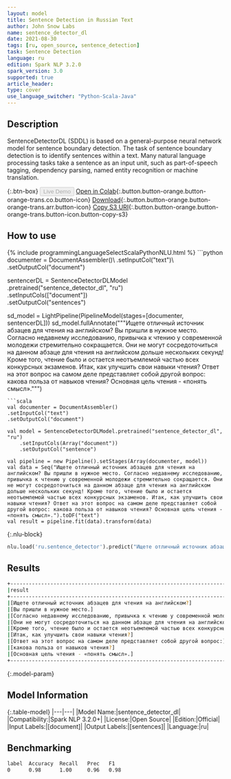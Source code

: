 ```yaml
---
layout: model
title: Sentence Detection in Russian Text
author: John Snow Labs
name: sentence_detector_dl
date: 2021-08-30
tags: [ru, open_source, sentence_detection]
task: Sentence Detection
language: ru
edition: Spark NLP 3.2.0
spark_version: 3.0
supported: true
article_header:
type: cover
use_language_switcher: "Python-Scala-Java"
---
```


## Description

SentenceDetectorDL (SDDL) is based on a general-purpose neural network model for sentence boundary detection. The task of sentence boundary detection is to identify sentences within a text. Many natural language processing tasks take a sentence as an input unit, such as part-of-speech tagging, dependency parsing, named entity recognition or machine translation.

{:.btn-box}
<button class="button button-orange" disabled>Live Demo</button>
[Open in Colab](https://colab.research.google.com/github/JohnSnowLabs/spark-nlp-workshop/blob/master/tutorials/Certification_Trainings/Public/9.SentenceDetectorDL.ipynb){:.button.button-orange.button-orange-trans.co.button-icon}
[Download](https://s3.amazonaws.com/auxdata.johnsnowlabs.com/public/models/sentence_detector_dl_ru_3.2.0_3.0_1630320562697.zip){:.button.button-orange.button-orange-trans.arr.button-icon}
[Copy S3 URI](s3://auxdata.johnsnowlabs.com/public/models/sentence_detector_dl_ru_3.2.0_3.0_1630320562697.zip){:.button.button-orange.button-orange-trans.button-icon.button-copy-s3}

## How to use



<div class="tabs-box" markdown="1">
{% include programmingLanguageSelectScalaPythonNLU.html %}
```python
documenter = DocumentAssembler()\
.setInputCol("text")\
.setOutputCol("document")

sentencerDL = SentenceDetectorDLModel\
.pretrained("sentence_detector_dl", "ru") \
.setInputCols(["document"]) \
.setOutputCol("sentences")

sd_model = LightPipeline(PipelineModel(stages=[documenter, sentencerDL]))
sd_model.fullAnnotate("""Ищете отличный источник абзацев для чтения на английском? Вы пришли в нужное место. Согласно недавнему исследованию, привычка к чтению у современной молодежи стремительно сокращается. Они не могут сосредоточиться на данном абзаце для чтения на английском дольше нескольких секунд! Кроме того, чтение было и остается неотъемлемой частью всех конкурсных экзаменов. Итак, как улучшить свои навыки чтения? Ответ на этот вопрос на самом деле представляет собой другой вопрос: какова польза от навыков чтения? Основная цель чтения - «понять смысл».""")


```
```scala
val documenter = DocumentAssembler()
.setInputCol("text")
.setOutputCol("document")

val model = SentenceDetectorDLModel.pretrained("sentence_detector_dl", "ru")
	.setInputCols(Array("document"))
	.setOutputCol("sentence")

val pipeline = new Pipeline().setStages(Array(documenter, model))
val data = Seq("Ищете отличный источник абзацев для чтения на английском? Вы пришли в нужное место. Согласно недавнему исследованию, привычка к чтению у современной молодежи стремительно сокращается. Они не могут сосредоточиться на данном абзаце для чтения на английском дольше нескольких секунд! Кроме того, чтение было и остается неотъемлемой частью всех конкурсных экзаменов. Итак, как улучшить свои навыки чтения? Ответ на этот вопрос на самом деле представляет собой другой вопрос: какова польза от навыков чтения? Основная цель чтения - «понять смысл».").toDF("text")
val result = pipeline.fit(data).transform(data)

```

{:.nlu-block}
```python
nlu.load('ru.sentence_detector').predict("Ищете отличный источник абзацев для чтения на английском? Вы пришли в нужное место. Согласно недавнему исследованию, привычка к чтению у современной молодежи стремительно сокращается. Они не могут сосредоточиться на данном абзаце для чтения на английском дольше нескольких секунд! Кроме того, чтение было и остается неотъемлемой частью всех конкурсных экзаменов. Итак, как улучшить свои навыки чтения? Ответ на этот вопрос на самом деле представляет собой другой вопрос: какова польза от навыков чтения? Основная цель чтения - «понять смысл».", output_level ='sentence')  
```
</div>

## Results

```bash
+-----------------------------------------------------------------------------------------------------+
|result                                                                                               |
+-----------------------------------------------------------------------------------------------------+
|[Ищете отличный источник абзацев для чтения на английском?]                                          |
|[Вы пришли в нужное место.]                                                                          |
|[Согласно недавнему исследованию, привычка к чтению у современной молодежи стремительно сокращается.]|
|[Они не могут сосредоточиться на данном абзаце для чтения на английском дольше нескольких секунд!]   |
|[Кроме того, чтение было и остается неотъемлемой частью всех конкурсных экзаменов.]                  |
|[Итак, как улучшить свои навыки чтения?]                                                             |
|[Ответ на этот вопрос на самом деле представляет собой другой вопрос:]                               |
|[какова польза от навыков чтения?]                                                                   |
|[Основная цель чтения - «понять смысл».]                                                             |
+-----------------------------------------------------------------------------------------------------+


```

{:.model-param}
## Model Information

{:.table-model}
|---|---|
|Model Name:|sentence_detector_dl|
|Compatibility:|Spark NLP 3.2.0+|
|License:|Open Source|
|Edition:|Official|
|Input Labels:|[document]|
|Output Labels:|[sentences]|
|Language:|ru|

## Benchmarking

```bash
label  Accuracy  Recall   Prec   F1  
0      0.98      1.00     0.96   0.98
```
